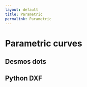 ```yaml
---
layout: default
title: Parametric
permalink: Parametric
---
```


# Parametric curves

## Desmos dots

## Python DXF

